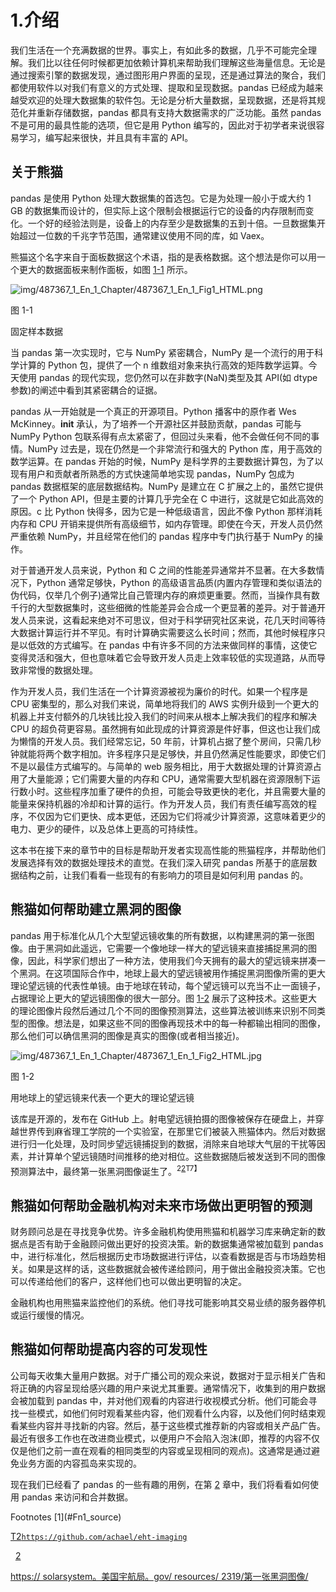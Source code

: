 # 1.介绍

我们生活在一个充满数据的世界。事实上，有如此多的数据，几乎不可能完全理解。我们比以往任何时候都更加依赖计算机来帮助我们理解这些海量信息。无论是通过搜索引擎的数据发现，通过图形用户界面的呈现，还是通过算法的聚合，我们都使用软件以对我们有意义的方式处理、提取和呈现数据。pandas 已经成为越来越受欢迎的处理大数据集的软件包。无论是分析大量数据，呈现数据，还是将其规范化并重新存储数据，pandas 都具有支持大数据需求的广泛功能。虽然 pandas 不是可用的最具性能的选项，但它是用 Python 编写的，因此对于初学者来说很容易学习，编写起来很快，并且具有丰富的 API。

## 关于熊猫

pandas 是使用 Python 处理大数据集的首选包。它是为处理一般小于或大约 1 GB 的数据集而设计的，但实际上这个限制会根据运行它的设备的内存限制而变化。一个好的经验法则是，设备上的内存至少是数据集的五到十倍。一旦数据集开始超过一位数的千兆字节范围，通常建议使用不同的库，如 Vaex。

熊猫这个名字来自于面板数据这个术语，指的是表格数据。这个想法是你可以用一个更大的数据面板来制作面板，如图 [1-1](#Fig1) 所示。

![img/487367_1_En_1_Chapter/487367_1_En_1_Fig1_HTML.png](img/487367_1_En_1_Chapter/487367_1_En_1_Fig1_HTML.png)

图 1-1

固定样本数据

当 pandas 第一次实现时，它与 NumPy 紧密耦合，NumPy 是一个流行的用于科学计算的 Python 包，提供了一个 n 维数组对象来执行高效的矩阵数学运算。今天使用 pandas 的现代实现，您仍然可以在非数字(NaN)类型及其 API(如 dtype 参数)的阐述中看到其紧密耦合的证据。

pandas 从一开始就是一个真正的开源项目。Python 播客中的原作者 Wes McKinney。__init__ 承认，为了培养一个开源社区并鼓励贡献，pandas 可能与 NumPy Python 包联系得有点太紧密了，但回过头来看，他不会做任何不同的事情。NumPy 过去是，现在仍然是一个非常流行和强大的 Python 库，用于高效的数学运算。在 pandas 开始的时候，NumPy 是科学界的主要数据计算包，为了以现有用户和贡献者所熟悉的方式快速简单地实现 pandas，NumPy 包成为 pandas 数据框架的底层数据结构。NumPy 是建立在 C 扩展之上的，虽然它提供了一个 Python API，但是主要的计算几乎完全在 C 中进行，这就是它如此高效的原因。c 比 Python 快得多，因为它是一种低级语言，因此不像 Python 那样消耗内存和 CPU 开销来提供所有高级细节，如内存管理。即使在今天，开发人员仍然严重依赖 NumPy，并且经常在他们的 pandas 程序中专门执行基于 NumPy 的操作。

对于普通开发人员来说，Python 和 C 之间的性能差异通常并不显著。在大多数情况下，Python 通常足够快，Python 的高级语言品质(内置内存管理和类似语法的伪代码，仅举几个例子)通常比自己管理内存的麻烦更重要。然而，当操作具有数千行的大型数据集时，这些细微的性能差异会合成一个更显著的差异。对于普通开发人员来说，这看起来绝对不可思议，但对于科学研究社区来说，花几天时间等待大数据计算运行并不罕见。有时计算确实需要这么长时间；然而，其他时候程序只是以低效的方式编写。在 pandas 中有许多不同的方法来做同样的事情，这使它变得灵活和强大，但也意味着它会导致开发人员走上效率较低的实现道路，从而导致非常慢的数据处理。

作为开发人员，我们生活在一个计算资源被视为廉价的时代。如果一个程序是 CPU 密集型的，那么对我们来说，简单地将我们的 AWS 实例升级到一个更大的机器上并支付额外的几块钱比投入我们的时间来从根本上解决我们的程序和解决 CPU 的超负荷更容易。虽然拥有如此现成的计算资源是件好事，但这也让我们成为懒惰的开发人员。我们经常忘记，50 年前，计算机占据了整个房间，只需几秒钟就能将两个数字相加。许多程序只是足够快，并且仍然满足性能要求，即使它们不是以最佳方式编写的。与简单的 web 服务相比，用于大数据处理的计算资源占用了大量能源；它们需要大量的内存和 CPU，通常需要大型机器在资源限制下运行数小时。这些程序加重了硬件的负担，可能会导致更快的老化，并且需要大量的能量来保持机器的冷却和计算的运行。作为开发人员，我们有责任编写高效的程序，不仅因为它们更快、成本更低，还因为它们将减少计算资源，这意味着更少的电力、更少的硬件，以及总体上更高的可持续性。

这本书在接下来的章节中的目标是帮助开发者实现高性能的熊猫程序，并帮助他们发展选择有效的数据处理技术的直觉。在我们深入研究 pandas 所基于的底层数据结构之前，让我们看看一些现有的有影响力的项目是如何利用 pandas 的。

## 熊猫如何帮助建立黑洞的图像

pandas 用于标准化从几个大型望远镜收集的所有数据，以构建黑洞的第一张图像。由于黑洞如此遥远，它需要一个像地球一样大的望远镜来直接捕捉黑洞的图像，因此，科学家们想出了一种方法，使用我们今天拥有的最大的望远镜来拼凑一个黑洞。在这项国际合作中，地球上最大的望远镜被用作捕捉黑洞图像所需的更大理论望远镜的代表性单镜。由于地球在转动，每个望远镜可以充当不止一面镜子，占据理论上更大的望远镜图像的很大一部分。图 [1-2](#Fig2) 展示了这种技术。这些更大的理论图像片段然后通过几个不同的图像预测算法，这些算法被训练来识别不同类型的图像。想法是，如果这些不同的图像再现技术中的每一种都输出相同的图像，那么他们可以确信黑洞的图像是真实的图像(或者相当接近)。

![img/487367_1_En_1_Chapter/487367_1_En_1_Fig2_HTML.jpg](img/487367_1_En_1_Chapter/487367_1_En_1_Fig2_HTML.jpg)

图 1-2

用地球上的望远镜来代表一个更大的理论望远镜

该库是开源的，发布在 GitHub 上。射电望远镜拍摄的图像被保存在硬盘上，并穿越世界传到麻省理工学院的一个实验室，在那里它们被装入熊猫体内。然后对数据进行归一化处理，及时同步望远镜捕捉到的数据，消除来自地球大气层的干扰等因素，并计算单个望远镜随时间推移的绝对相位。这些数据随后被发送到不同的图像预测算法中，最终第一张黑洞图像诞生了。<sup>2[2](#Fn2)T7】</sup>

## 熊猫如何帮助金融机构对未来市场做出更明智的预测

财务顾问总是在寻找竞争优势。许多金融机构使用熊猫和机器学习库来确定新的数据点是否有助于金融顾问做出更好的投资决策。新的数据集通常被加载到 pandas 中，进行标准化，然后根据历史市场数据进行评估，以查看数据是否与市场趋势相关。如果是这样的话，这些数据就会被传递给顾问，用于做出金融投资决策。它也可以传递给他们的客户，这样他们也可以做出更明智的决定。

金融机构也用熊猫来监控他们的系统。他们寻找可能影响其交易业绩的服务器停机或运行缓慢的情况。

## 熊猫如何帮助提高内容的可发现性

公司每天收集大量用户数据。对于广播公司的观众来说，数据对于显示相关广告和将正确的内容呈现给感兴趣的用户来说尤其重要。通常情况下，收集到的用户数据会被加载到 pandas 中，并对他们观看的内容进行收视模式分析。他们可能会寻找一些模式，如他们何时观看某些内容，他们观看什么内容，以及他们何时结束观看某些内容并寻找新的内容。然后，基于这些模式推荐新的内容或相关产品广告。最近有很多工作也在改进商业模式，以便用户不会陷入泡沫(即，推荐的内容不仅仅是他们之前一直在观看的相同类型的内容或呈现相同的观点)。这通常是通过避免业务方面的内容孤岛来实现的。

现在我们已经看了 pandas 的一些有趣的用例，在第 [2](2.html) 章中，我们将看看如何使用 pandas 来访问和合并数据。

<aside aria-label="Footnotes" class="FootnoteSection" epub:type="footnotes">Footnotes [1](#Fn1_source)

[T2`https://github.com/achael/eht-imaging`](https://github.com/achael/eht-imaging)

  [2](#Fn2_source)

[https:// solarsystem。美国宇航局。gov/ resources/ 2319/第一张黑洞图像/](https://solarsystem.nasa.gov/resources/2319/first-image-of-a-black-hole/)

 </aside>